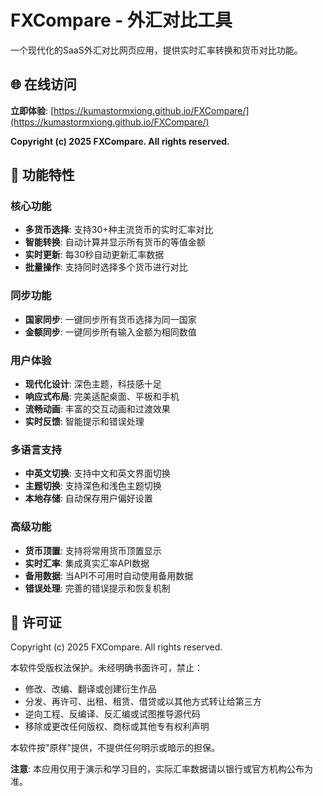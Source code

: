# FXCompare - 外汇对比工具

一个现代化的SaaS外汇对比网页应用，提供实时汇率转换和货币对比功能。

## 🌐 在线访问

**立即体验**: [https://kumastormxiong.github.io/FXCompare/](https://kumastormxiong.github.io/FXCompare/)

**Copyright (c) 2025 FXCompare. All rights reserved.**

## 🌟 功能特性

### 核心功能
- **多货币选择**: 支持30+种主流货币的实时汇率对比
- **智能转换**: 自动计算并显示所有货币的等值金额
- **实时更新**: 每30秒自动更新汇率数据
- **批量操作**: 支持同时选择多个货币进行对比

### 同步功能
- **国家同步**: 一键同步所有货币选择为同一国家
- **金额同步**: 一键同步所有输入金额为相同数值

### 用户体验
- **现代化设计**: 深色主题，科技感十足
- **响应式布局**: 完美适配桌面、平板和手机
- **流畅动画**: 丰富的交互动画和过渡效果
- **实时反馈**: 智能提示和错误处理

### 多语言支持
- **中英文切换**: 支持中文和英文界面切换
- **主题切换**: 支持深色和浅色主题切换
- **本地存储**: 自动保存用户偏好设置

### 高级功能
- **货币顶置**: 支持将常用货币顶置显示
- **实时汇率**: 集成真实汇率API数据
- **备用数据**: 当API不可用时自动使用备用数据
- **错误处理**: 完善的错误提示和恢复机制

## 📄 许可证

Copyright (c) 2025 FXCompare. All rights reserved.

本软件受版权法保护。未经明确书面许可，禁止：
- 修改、改编、翻译或创建衍生作品
- 分发、再许可、出租、租赁、借贷或以其他方式转让给第三方
- 逆向工程、反编译、反汇编或试图推导源代码
- 移除或更改任何版权、商标或其他专有权利声明

本软件按"原样"提供，不提供任何明示或暗示的担保。

**注意**: 本应用仅用于演示和学习目的，实际汇率数据请以银行或官方机构公布为准。